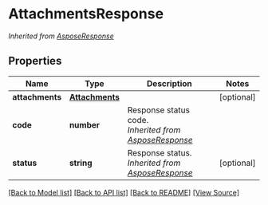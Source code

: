﻿# AttachmentsResponse


*Inherited from [AsposeResponse](AsposeResponse.md)*
## Properties
Name | Type | Description | Notes
------------ | ------------- | ------------- | -------------
**attachments** | [**Attachments**](Attachments.md) |  | [optional]
**code** | **number** | Response status code.<br />*Inherited from [AsposeResponse](AsposeResponse.md)* | 
**status** | **string** | Response status.<br />*Inherited from [AsposeResponse](AsposeResponse.md)* | [optional]

[[Back to Model list]](../README.md#documentation-for-models) [[Back to API list]](../README.md#documentation-for-api-endpoints) [[Back to README]](../README.md) [[View Source]](../src/models/attachmentsResponse.ts)

